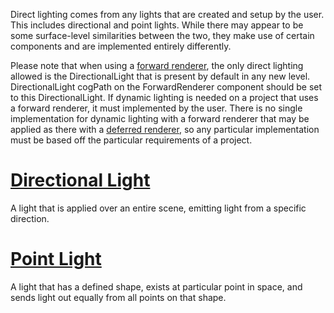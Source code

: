 Direct lighting comes from any lights that are created and setup by the user. This includes directional and point lights. While there may appear to be some surface-level similarities between the two, they make use of certain components and are implemented entirely differently.

Please note that when using a [forward renderer](https://github.com/zeroengineteam/ZeroDocs/blob/master/zero_editor_documentation/zeromanual/graphics/renderer.markdown), the only direct lighting allowed is the DirectionalLight that is present by default in any new level. DirectionalLight cogPath on the ForwardRenderer component should be set to this DirectionalLight. If dynamic lighting is needed on a project that uses a forward renderer, it must implemented by the user. There is no single implementation for dynamic lighting with a forward renderer that may be applied as there with a [deferred renderer](https://github.com/zeroengineteam/ZeroDocs/blob/master/zero_editor_documentation/zeromanual/graphics/renderer.markdown), so any particular implementation must be based off the particular requirements of a project.

 # [Directional Light](https://github.com/zeroengineteam/ZeroDocs/blob/master/zero_editor_documentation/zeromanual/graphics/lighting/direct_lighting/directional_light.markdown)
A light that is applied over an entire scene, emitting light from a specific direction.

 # [Point Light](https://github.com/zeroengineteam/ZeroDocs/blob/master/zero_editor_documentation/zeromanual/graphics/lighting/direct_lighting/point_light.markdown)
A light that has a defined shape, exists at particular point in space, and sends light out equally from all points on that shape. 

 